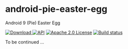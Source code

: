 # android-pie-easter-egg
Android 9 (Pie) Easter Egg

[ ![Download](https://api.bintray.com/packages/just-apps/android-pie-easter-egg/Android-Pie-Easter-Egg/images/download.svg) ](https://bintray.com/just-apps/android-pie-easter-egg/Android-Pie-Easter-Egg/_latestVersion)
[![API](https://img.shields.io/badge/API-24%2B-blue.svg?style=flat)](https://android-arsenal.com/api?level=24)
[![Apache 2.0 License](https://img.shields.io/badge/license-Apache%202.0-blue.svg?style=flat)](https://github.com/Just-Apps/android-pie-easter-egg/blob/develop/LICENSE.md)
[![Build status](https://build.appcenter.ms/v0.1/apps/8d65a49c-2356-4608-8a15-3a5b55232543/branches/master/badge)](https://appcenter.ms)

To be continued ...
